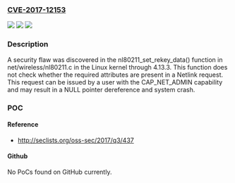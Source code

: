 ### [CVE-2017-12153](https://cve.mitre.org/cgi-bin/cvename.cgi?name=CVE-2017-12153)
![](https://img.shields.io/static/v1?label=Product&message=kernel%20since%20v3.1-rc1%20through%20v4.13&color=blue)
![](https://img.shields.io/static/v1?label=Version&message=n%2Fa&color=blue)
![](https://img.shields.io/static/v1?label=Vulnerability&message=CWE-476&color=brighgreen)

### Description

A security flaw was discovered in the nl80211_set_rekey_data() function in net/wireless/nl80211.c in the Linux kernel through 4.13.3. This function does not check whether the required attributes are present in a Netlink request. This request can be issued by a user with the CAP_NET_ADMIN capability and may result in a NULL pointer dereference and system crash.

### POC

#### Reference
- http://seclists.org/oss-sec/2017/q3/437

#### Github
No PoCs found on GitHub currently.

